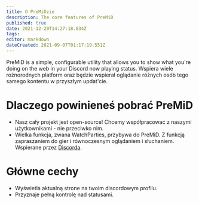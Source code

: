 ```yaml
---
title: O PreMiDzie
description: The core features of PreMiD
published: true
date: 2021-12-20T14:27:18.034Z
tags:
editor: markdown
dateCreated: 2021-09-07T01:17:19.551Z
---
```


PreMiD is a simple, configurable utility that allows you to show what you're doing on the web in your Discord now playing status. Wspiera wiele rożnorodnych platform oraz będzie wspierał oglądanie różnych osób tego samego kontentu w przyszłym updat'cie.

# Dlaczego powinieneś pobrać PreMiD
- Nasz cały projekt jest open-source! Chcemy współpracować z naszymi użytkownikami - nie przeciwko nim.
- Wielka funkcja, zwana WatchParties, przybywa do PreMiD. Z funkcją zapraszaniem do gier i równoczesnym oglądaniem i słuchaniem. Wspierane przez [Discorda](https://discordapp.com/).

# Główne cechy
- Wyświetla aktualną strone na twoim discordowym profilu.
- Przyznaje pełną kontrolę nad statusami.
